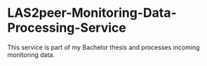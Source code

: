 LAS2peer-Monitoring-Data-Processing-Service
===========================================

This service is part of my Bachelor thesis and processes incoming monitoring data.